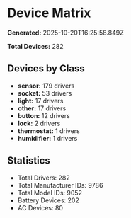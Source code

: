 # Device Matrix

**Generated:** 2025-10-20T16:25:58.849Z

**Total Devices:** 282

## Devices by Class

- **sensor:** 179 drivers
- **socket:** 53 drivers
- **light:** 17 drivers
- **other:** 17 drivers
- **button:** 12 drivers
- **lock:** 2 drivers
- **thermostat:** 1 drivers
- **humidifier:** 1 drivers

## Statistics

- Total Drivers: 282
- Total Manufacturer IDs: 9786
- Total Model IDs: 9052
- Battery Devices: 202
- AC Devices: 80
